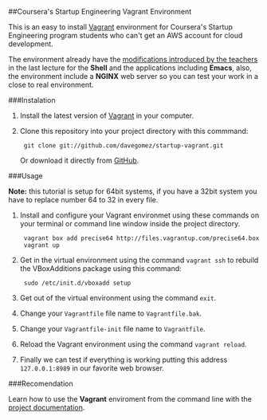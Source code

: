 ##Coursera's Startup Engineering Vagrant Environment

This is an easy to install [Vagrant](http://www.vagrantup.com/) environment for Coursera's Startup Engineering program students who can't get an AWS account for cloud development.

The environment already have the [modifications introduced by the teachers](https://d396qusza40orc.cloudfront.net/startup/lecture_slides%2Flecture4b-developer-environment.pdf) in the last lecture for the **Shell** and the applications including **Emacs**, also, the environment include a **NGINX** web server so you can test your work in a close to real environment.

###Instalation

1. Install the latest version of [Vagrant](http://downloads.vagrantup.com/tags/v1.2.2) in your computer.

2. Clone this repository into your project directory with this commmand:

		git clone git://github.com/davegomez/startup-vagrant.git

	Or download it directly from [GitHub](http://github.com/davegomez/startup-vagrant).

###Usage

**Note:** this tutorial is setup for 64bit systems, if you have a 32bit system you have to replace number 64 to 32 in every file.

1. Install and configure your Vagrant environmet using these commands on your terminal or command line window inside the project directory.

		vagrant box add precise64 http://files.vagrantup.com/precise64.box
		vagrant up

2. Get in the virtual environment using the command `vagrant ssh` to rebuild the VBoxAdditions package using this command:

		sudo /etc/init.d/vboxadd setup

3. Get out of the virtual environment using the command `exit`.

4. Change your `Vagrantfile` file name to `Vagrantfile.bak`.

5. Change your `Vagrantfile-init` file name to `Vagrantfile`.

6. Reload the Vagrant environment using the command `vagrant reload`.

7. Finally we can test if everything is working putting this address `127.0.0.1:8989` in our favorite web browser.

###Recomendation

Learn how to use the **Vagrant** enviroment from the command line with the [project documentation](http://docs.vagrantup.com/v2/cli/index.html).